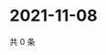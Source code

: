 # 2021-11-08

共 0 条

<!-- BEGIN WEIBO -->
<!-- 最后更新时间 Mon Nov 08 2021 16:14:13 GMT+0800 (China Standard Time) -->

<!-- END WEIBO -->
